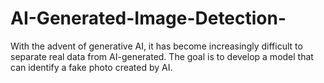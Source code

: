 # AI-Generated-Image-Detection-
With the advent of generative AI, it has become increasingly difficult to separate real data from AI-generated. The goal is to develop a model that can identify a fake photo created by AI.
